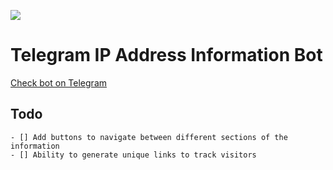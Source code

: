 ![](https://i.imgur.com/98u1Yeu.png)

# Telegram IP Address Information Bot

[Check bot on Telegram](https://t.me/IPAddrCheckBot)

## Todo

```
- [] Add buttons to navigate between different sections of the information
- [] Ability to generate unique links to track visitors
```
